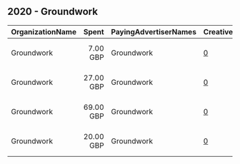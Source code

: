 ## 2020 - Groundwork 
|OrganizationName|Spent|PayingAdvertiserNames|CreativeUrls|Impressions|Genders|AgeBrackets|CountryCodes|BillingAddresses|CandidateBallotInformation|
|:---|---:|:---|:---|---:|:---|:---|:---|:---|:---|
|Groundwork|7.00 GBP|Groundwork|[0](https://www.snap.com/political-ads/asset/30b9e8314c75fa3cf9882c590c4effde2d6583c088ca6cb65e370c3c65549e35?mediaType=mp4)|9,750||18-|united kingdom|"Trafford Ecology Park,Manchester,M17 1TU,GB"|Groundwork Greater Manchester|
|Groundwork|27.00 GBP|Groundwork|[0](https://www.snap.com/political-ads/asset/570c1754d1ebf5205eda635ed29969c74ede2e8d41f1812081d8a739f3bb121b?mediaType=mp4)|36,121||18-|united kingdom|"Trafford Ecology Park,Manchester,M17 1TU,GB"|Groundwork Greater Manchester|
|Groundwork|69.00 GBP|Groundwork|[0](https://www.snap.com/political-ads/asset/4d0106551105b322c4ae33b34c1c24c5b4aba05a181555456818425e5dec7844?mediaType=mp4)|99,969||18-|united kingdom|"Trafford Ecology Park,Manchester,M17 1TU,GB"|Groundwork Greater Manchester|
|Groundwork|20.00 GBP|Groundwork|[0](https://www.snap.com/political-ads/asset/24ab16e8ea14adbaa037b4cfedcc5267a1e4487fe81be73185a9a353a67f372d?mediaType=mp4)|34,825||18-|united kingdom|"Trafford Ecology Park,Manchester,M17 1TU,GB"|Groundwork Greater Manchester|
